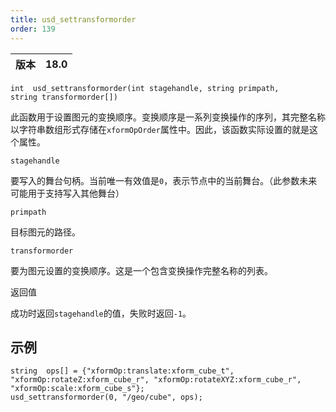 ```yaml
---
title: usd_settransformorder
order: 139
---
```

| 版本 | 18.0 |
| --- | --- |

`int  usd_settransformorder(int stagehandle, string primpath, string transformorder[])`

此函数用于设置图元的变换顺序。变换顺序是一系列变换操作的序列，其完整名称以字符串数组形式存储在`xformOpOrder`属性中。因此，该函数实际设置的就是这个属性。

`stagehandle`

要写入的舞台句柄。当前唯一有效值是`0`，表示节点中的当前舞台。（此参数未来可能用于支持写入其他舞台）

`primpath`

目标图元的路径。

`transformorder`

要为图元设置的变换顺序。这是一个包含变换操作完整名称的列表。

返回值

成功时返回`stagehandle`的值，失败时返回`-1`。

## 示例

```vex
string  ops[] = {"xformOp:translate:xform_cube_t", "xformOp:rotateZ:xform_cube_r", "xformOp:rotateXYZ:xform_cube_r", "xformOp:scale:xform_cube_s"};
usd_settransformorder(0, "/geo/cube", ops);

```

